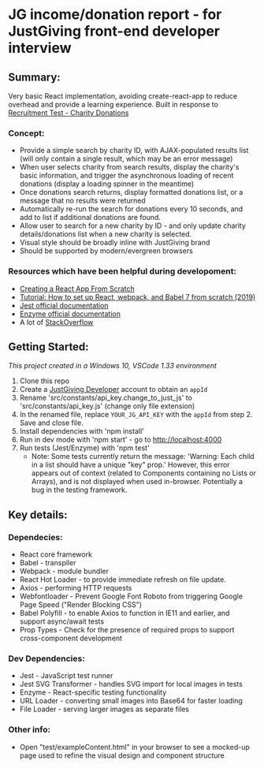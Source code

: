 # JG income/donation report - for JustGiving front-end developer interview

## Summary:

Very basic React implementation, avoiding create-react-app to reduce overhead and provide a learning experience.
Built in response to [Recruitment Test - Charity Donations](https://github.com/JustGiving/recruitment-test-donations)

### Concept:

- Provide a simple search by charity ID, with AJAX-populated results list (will only contain a single result, which may be an error message)
- When user selects charity from search results, display the charity's basic information, and trigger the asynchronous loading of recent donations (display a loading spinner in the meantime)
- Once donations search returns, display formatted donations list, or a message that no results were returned
- Automatically re-run the search for donations every 10 seconds, and add to list if additional donations are found.
- Allow user to search for a new charity by ID - and only update charity details/donations list when a new charity is selected.
- Visual style should be broadly inline with JustGiving brand
- Should be supported by modern/evergreen browsers

### Resources which have been helpful during developoment:

- [Creating a React App From Scratch](https://blog.usejournal.com/creating-a-react-app-from-scratch-f3c693b84658)
- [Tutorial: How to set up React, webpack, and Babel 7 from scratch (2019)](https://www.valentinog.com/blog/react-webpack-babel/)
- [Jest official documentation](https://jestjs.io/docs/en/getting-started.html)
- [Enzyme official documentation](https://airbnb.io/enzyme/)
- A lot of [StackOverflow](https://stackoverflow.com/)

## Getting Started:

_This project created in a Windows 10, VSCode 1.33 environment_

1. Clone this repo
2. Create a [JustGiving Developer](https://developer.justgiving.com/) account to obtain an `appId`
3. Rename 'src/constants/api_key.change_to_just_js' to 'src/constants/api_key.js' (change only file extension)
4. In the renamed file, replace `YOUR_JG_API_KEY` with the `appId` from step 2. Save and close file.
5. Install dependencies with 'npm install'
6. Run in dev mode with 'npm start' - go to [http://localhost:4000](http://localhost:4000)
7. Run tests (Jest/Enzyme) with 'npm test'
   - Note: Some tests currently return the message: 'Warning: Each child in a list should have a unique "key" prop.' However, this error appears out of context (related to Components containing no Lists or Arrays), and is not displayed when used in-browser. Potentially a bug in the testing framework.

## Key details:

### Dependecies:

- React core framework
- Babel - transpiler
- Webpack - module bundler
- React Hot Loader - to provide immediate refresh on file update.
- Axios - performing HTTP requests
- Webfontloader - Prevent Google Font Roboto from triggering Google Page Speed ("Render Blocking CSS")
- Babel Polyfill - to enable Axios to function in IE11 and earlier, and support async/await tests
- Prop Types - Check for the presence of required props to support cross-component development

### Dev Dependencies:

- Jest - JavaScript test runner
- Jest SVG Transformer - handles SVG import for local images in tests
- Enzyme - React-specific testing functionality
- URL Loader - converting small images into Base64 for faster loading
- File Loader - serving larger images as separate files

### Other info:

- Open "test/exampleContent.html" in your browser to see a mocked-up page used to refine the visual design and component structure
